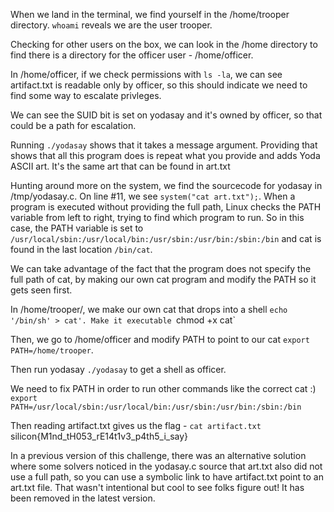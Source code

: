 When we land in the terminal, we find yourself in the /home/trooper directory.
`whoami` reveals we are the user trooper.

Checking for other users on the box, we can look in the /home directory to find there is a directory for the officer user - /home/officer.

In /home/officer, if we check permissions with `ls -la`, we can see artifact.txt is readable only by officer, so this should indicate we need to find some way to escalate privleges.

We can see the SUID bit is set on yodasay and it's owned by officer, so that could be a path for escalation.

Running `./yodasay` shows that it takes a message argument. Providing that shows that all this program does is repeat what you provide and adds Yoda ASCII art. It's the same art that can be found in art.txt

Hunting around more on the system, we find the sourcecode for yodasay in /tmp/yodasay.c. On line #11, we see `system("cat art.txt");`. 
When a program is executed without providing the full path, Linux checks the PATH variable from left to right, trying to find which program to run. So in this case, the PATH variable is set to `/usr/local/sbin:/usr/local/bin:/usr/sbin:/usr/bin:/sbin:/bin` and cat is found in the last location `/bin/cat`. 

We can take advantage of the fact that the program does not specify the full path of cat, by making our own cat program and modify the PATH so it gets seen first.

In /home/trooper/, we make our own cat that drops into a shell  `echo '/bin/sh' > cat'. Make it executable `chmod +x cat`

Then, we go to /home/officer and modify PATH to point to our cat `export PATH=/home/trooper`.

Then run yodasay `./yodasay` to get a shell as officer.

We need to fix PATH in order to run other commands like the correct cat :) `export PATH=/usr/local/sbin:/usr/local/bin:/usr/sbin:/usr/bin:/sbin:/bin`

Then reading artifact.txt gives us the flag - `cat artifact.txt`
silicon{M1nd_tH053_rE14t1v3_p4th5_i_say}

In a previous version of this challenge, there was an alternative solution where some solvers noticed in the yodasay.c source that art.txt also did not use a full path, so you can use a symbolic link to have artifact.txt point to an art.txt file. That wasn't intentional but cool to see folks figure out! It has been removed in the latest version.